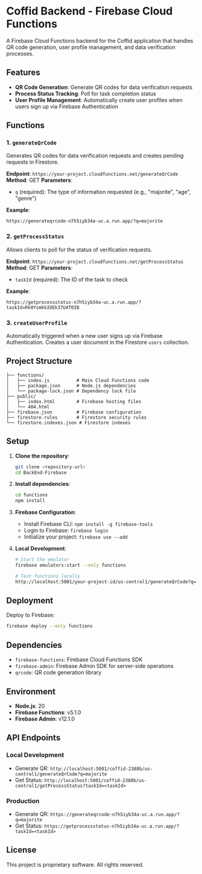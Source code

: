# Coffid Backend - Firebase Cloud Functions

A Firebase Cloud Functions backend for the Coffid application that handles QR code generation, user profile management, and data verification processes.

## Features

- **QR Code Generation**: Generate QR codes for data verification requests
- **Process Status Tracking**: Poll for task completion status
- **User Profile Management**: Automatically create user profiles when users sign up via Firebase Authentication

## Functions

### 1. `generateQrCode`
Generates QR codes for data verification requests and creates pending requests in Firestore.

**Endpoint**: `https://your-project.cloudfunctions.net/generateQrCode`
**Method**: GET
**Parameters**:
- `q` (required): The type of information requested (e.g., "majorite", "age", "genre")

**Example**:
```
https://generateqrcode-n7h5iyb34a-uc.a.run.app/?q=majorite
```

### 2. `getProcessStatus`
Allows clients to poll for the status of verification requests.

**Endpoint**: `https://your-project.cloudfunctions.net/getProcessStatus`
**Method**: GET
**Parameters**:
- `taskId` (required): The ID of the task to check

**Example**:
```
https://getprocessstatus-n7h5iyb34a-uc.a.run.app/?taskId=Rk8YsmkkIOEk37U4T0IB
```

### 3. `createUserProfile`
Automatically triggered when a new user signs up via Firebase Authentication. Creates a user document in the Firestore `users` collection.

## Project Structure

```
├── functions/
│   ├── index.js          # Main Cloud Functions code
│   ├── package.json      # Node.js dependencies
│   └── package-lock.json # Dependency lock file
├── public/
│   ├── index.html        # Firebase hosting files
│   └── 404.html
├── firebase.json         # Firebase configuration
├── firestore.rules       # Firestore security rules
└── firestore.indexes.json # Firestore indexes
```

## Setup

1. **Clone the repository**:
   ```bash
   git clone <repository-url>
   cd BackEnd-Firebase
   ```

2. **Install dependencies**:
   ```bash
   cd functions
   npm install
   ```

3. **Firebase Configuration**:
   - Install Firebase CLI: `npm install -g firebase-tools`
   - Login to Firebase: `firebase login`
   - Initialize your project: `firebase use --add`

4. **Local Development**:
   ```bash
   # Start the emulator
   firebase emulators:start --only functions
   
   # Test functions locally
   http://localhost:5001/your-project-id/us-central1/generateQrCode?q=majorite
   ```

## Deployment

Deploy to Firebase:
```bash
firebase deploy --only functions
```

## Dependencies

- `firebase-functions`: Firebase Cloud Functions SDK
- `firebase-admin`: Firebase Admin SDK for server-side operations
- `qrcode`: QR code generation library

## Environment

- **Node.js**: 20
- **Firebase Functions**: v5.1.0
- **Firebase Admin**: v12.1.0

## API Endpoints

### Local Development
- Generate QR: `http://localhost:5001/coffid-2388b/us-central1/generateQrCode?q=majorite`
- Get Status: `http://localhost:5001/coffid-2388b/us-central1/getProcessStatus?taskId=<taskId>`

### Production
- Generate QR: `https://generateqrcode-n7h5iyb34a-uc.a.run.app/?q=majorite`
- Get Status: `https://getprocessstatus-n7h5iyb34a-uc.a.run.app/?taskId=<taskId>`

## License

This project is proprietary software. All rights reserved.
